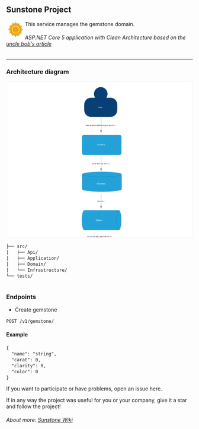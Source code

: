## Sunstone Project
<img align="left" width="10%" src="https://github.com/praiakov/sunstone-project/blob/main/sunstone.png">

This service manages the gemstone domain.
###### ASP.NET Core 5 application with Clean Architecture based on the [uncle bob's article](https://blog.cleancoder.com/uncle-bob/2012/08/13/the-clean-architecture.html)

---

### Architecture diagram
<img align="center" src="https://github.com/praiakov/sunstone-project/blob/main/sunstone-arch-c4.drawio.svg">

```Directory structure
├── src/                          
|   ├── Api/
|   ├── Application/
|   ├── Domain/
|   └── Infrastructure/       
└── tests/
    
```

### Endpoints
- Create gemstone
```
POST /v1/gemstone/
```
#### Example
```
{
  "name": "string",
  "carat": 0,
  "clarity": 0,
  "color": 0
}
```

If you want to participate or have problems, open an issue here.

If in any way the project was useful for you or your company, give it a star and follow the project!

###### About more: [Sunstone Wiki](https://github.com/praiakov/sunstone-project/wiki)
